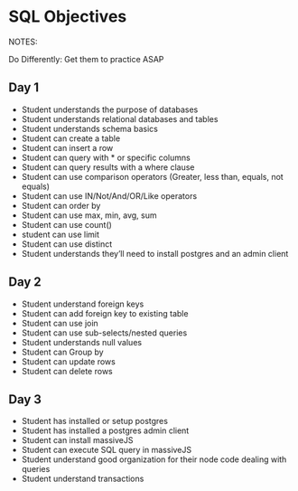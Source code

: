 # SQL Objectives

NOTES:

  Do Differently: Get them to practice ASAP

## Day 1
 
* Student understands the purpose of databases
* Student understands relational databases and tables
* Student understands schema basics
* Student can create a table
* Student can insert a row
* Student can query with * or specific columns
* Student can query results with a where clause
* Student can use comparison operators (Greater, less than, equals, not equals)
* Student can use IN/Not/And/OR/Like operators
* Student can order by
* Student can use max, min, avg, sum
* Student can use count()
* student can use limit
* Student can use distinct
* Student understands they’ll need to install postgres and an admin client


## Day 2
 
* Student understand foreign keys
* Student can add foreign key to existing table
* Student can use join
* Student can use sub-selects/nested queries
* Student understands null values
* Student can Group by
* Student can update rows
* Student can delete rows

## Day 3
 
* Student has installed or setup postgres
* Student has installed a postgres admin client
* Student can install massiveJS
* Student can execute SQL query in massiveJS
* Student understand good organization for their node code dealing with queries
* Student understand transactions
